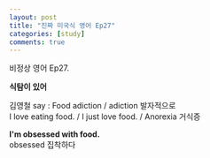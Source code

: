 ```yaml
---
layout: post
title: "진짜 미국식 영어 Ep27"
categories: [study]
comments: true
---
```


비정상 영어 Ep27.

<b>식탐이 있어</b>

김영철 say : Food adiction / adiction 발자적으로 <br>
I love eating food. / I just love food. / Anorexia 거식증

<b>I'm obsessed with food.</b> <br>
obsessed 집착하다
